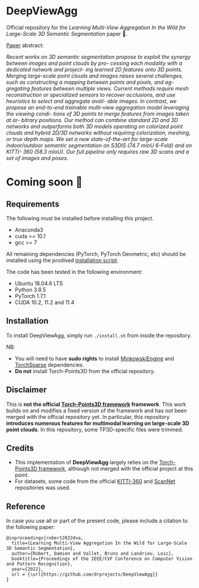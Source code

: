 # DeepViewAgg
Official repository for the *Learning Multi-View Aggregation In the Wild for Large-Scale 3D Semantic Segmentation* paper :page_facing_up:.

[Paper](link-to-paper) abstract:

*Recent works on 3D semantic segmentation propose to exploit the synergy between images and point clouds by pro- cessing each modality with a dedicated network and project- ing learned 2D features onto 3D points. Merging large-scale point clouds and images raises several challenges, such as constructing a mapping between points and pixels, and ag- gregating features between multiple views. Current methods require mesh reconstruction or specialized sensors to recover occlusions, and use heuristics to select and aggregate avail- able images. In contrast, we propose an end-to-end trainable multi-view aggregation model leveraging the viewing condi- tions of 3D points to merge features from images taken at ar- bitrary positions. Our method can combine standard 2D and 3D networks and outperforms both 3D models operating on colorized point clouds and hybrid 2D/3D networks without requiring colorization, meshing, or true depth maps. We set a new state-of-the-art for large-scale indoor/outdoor semantic segmentation on S3DIS (74.7 mIoU 6-Fold) and on KITTI- 360 (58.3 mIoU). Our full pipeline only requires raw 3D scans and a set of images and poses.*

# Coming soon :rocket:

## Requirements
The following must be installed before installing this project.
- Anaconda3
- cuda >= 10.1
- gcc >= 7

All remaining dependencies (PyTorch, PyTorch Geometric, etc) should be installed using the prodived [installation script](install.sh).

The code has been tested in the following environment:
- Ubuntu 18.04.6 LTS
- Python 3.8.5
- PyTorch 1.7.1
- CUDA 10.2, 11.2 and 11.4

## Installation
To install DeepViewAgg, simply run `./install.sh` from inside the repository. 

NB: 
- You will need to have **sudo rights** to install [MinkowskiEngine](https://github.com/NVIDIA/MinkowskiEngine) and [TorchSparse](https://github.com/mit-han-lab/torchsparse) dependencies.
- **Do not** install Torch-Points3D from the official repository.

## Disclaimer
This is **not the official [Torch-Points3D framework](https://github.com/nicolas-chaulet/torch-points3d) framework**. This work builds on and modifies a fixed version of the framework and has not been merged with the official repository yet. In particular, this repository **introduces numerous features for multimodal learning on large-scale 3D point clouds**. In this repository, some TP3D-specific files were trimmed. 

## Credits

- This implementation of **DeepViewAgg** largely relies on the [Torch-Points3D framework](https://github.com/nicolas-chaulet/torch-points3d), although not merged with the official project at this point. 
- For datasets, some code from the official [KITTI-360](https://github.com/autonomousvision/kitti360Scripts) and [ScanNet](https://github.com/ScanNet/ScanNet) repositories was used.

## Reference

In case you use all or part of the present code, please include a citation to the following paper:

```
@inproceedings{robert2022dva,
  title={Learning Multi-View Aggregation In the Wild for Large-Scale 3D Semantic Segmentation},
  author={Robert, Damien and Vallet, Bruno and Landrieu, Loic},
  booktitle={Proceedings of the IEEE/CVF Conference on Computer Vision and Pattern Recognition},
  year={2022},
  url = {\url{https://github.com/drprojects/DeepViewAgg}}
}
```